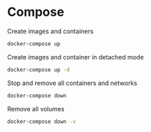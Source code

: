 # Compose

Create images and containers
```zsh
docker-compose up
```

Create images and container in detached mode
```zsh
docker-compose up -d
```

Stop and remove all containers and networks
```zsh
docker-compose down
```

Remove all volumes
```zsh
docker-compose down -v
```
